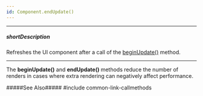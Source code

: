 ```yaml
---
id: Component.endUpdate()
---
```

---
##### shortDescription
Refreshes the UI component after a call of the [beginUpdate()](/api-reference/10%20UI%20Components/Component/3%20Methods/beginUpdate().md '{basewidgetpath}/Methods/#beginUpdate') method.

---
The **beginUpdate()** and **endUpdate()** methods reduce the number of renders in cases where extra rendering can negatively affect performance.

#####See Also#####
#include common-link-callmethods
